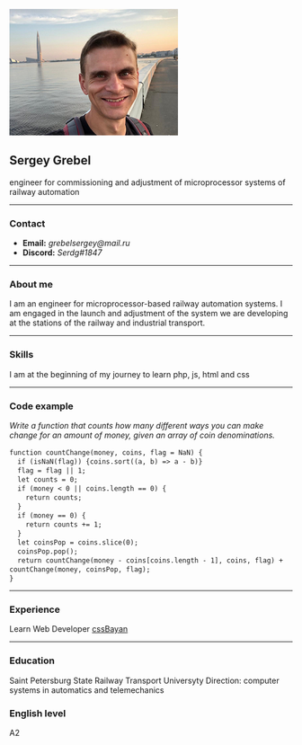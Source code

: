 ![photo](photo.png "Мое фото")
## Sergey Grebel
engineer for commissioning and adjustment of microprocessor systems of railway automation
****

### Contact
- **Email:** _grebelsergey@mail.ru_
- **Discord:** _Serdg#1847_

****

### About me
I am an engineer for microprocessor-based railway automation systems. I am engaged in the launch and adjustment of the system we are developing at the stations of the railway and industrial transport.

****

### Skills
I am at the beginning of my journey to learn php, js, html and css

****

### Code example
*Write a function that counts how many different ways you can make change for an amount of money, given an array of coin denominations.*
```
function countChange(money, coins, flag = NaN) {
  if (isNaN(flag)) {coins.sort((a, b) => a - b)}
  flag = flag || 1;
  let counts = 0;
  if (money < 0 || coins.length == 0) {
    return counts;
  }
  if (money == 0) {
    return counts += 1;
  }
  let coinsPop = coins.slice(0);
  coinsPop.pop();
  return countChange(money - coins[coins.length - 1], coins, flag) + countChange(money, coinsPop, flag);
}
```

****

### Experience
Learn Web Developer
[cssBayan](https://gserdg.github.io/cssBayan/cssBayan/index.html)

****

### Education
Saint Petersburg State Railway Transport Universyty
Direction: computer systems in automatics and telemechanics

### English level
 A2
